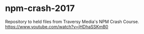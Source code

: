 # npm-crash-2017
Repository to held files from Traversy Media's NPM Crash Course.
https://www.youtube.com/watch?v=jHDhaSSKmB0